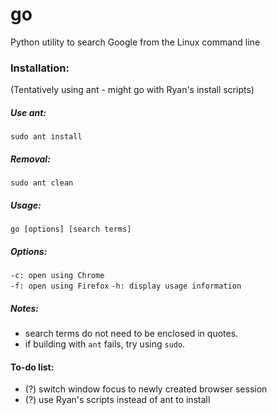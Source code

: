 # go
Python utility to search Google from the Linux command line

### Installation:

(Tentatively using ant - might go with Ryan's install scripts)

##### Use ant:

`sudo ant install`

##### Removal:

`sudo ant clean`

##### Usage:  
`go [options] [search terms]`

##### Options:
`-c: open using Chrome`  
`-f: open using Firefox`
`-h: display usage information`

##### Notes:
- search terms do not need to be enclosed in quotes.
- if building with `ant` fails, try using `sudo`.

#### To-do list:
- (?) switch window focus to newly created browser session
- (?) use Ryan's scripts instead of ant to install
